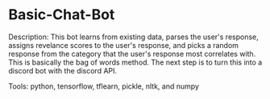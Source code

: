 # Basic-Chat-Bot


Description: This bot learns from existing data, parses the user's response, assigns revelance scores to the user's response, and picks a random response from the category that the user's response most correlates with. This is basically the bag of words method. The next step is to turn this into a discord bot with the discord API.

Tools: python, tensorflow, tflearn, pickle, nltk, and numpy
